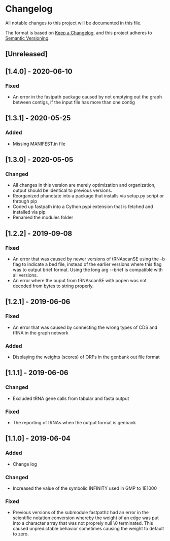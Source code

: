 # Changelog
All notable changes to this project will be documented in this file.

The format is based on [Keep a Changelog](https://keepachangelog.com/en/1.0.0/),
and this project adheres to [Semantic Versioning](https://semver.org/spec/v2.0.0.html).

## [Unreleased]

## [1.4.0] - 2020-06-10
### Fixed
- An error in the fastpath package caused by not emptying out the graph between contigs, if the input file has more than one contig

## [1.3.1] - 2020-05-25
### Added
- Missing MANIFEST.in file

## [1.3.0] - 2020-05-05
### Changed
- All changes in this version are merely optimization and organization, output should be identical to previous versions.
- Reorganized phanotate into a package that installs via setup.py script or through pip
- Coded up fastpath into a Cython pypi extension that is fetched and installed via pip
- Renamed the modules folder

## [1.2.2] - 2019-09-08
### Fixed
- An error that was caused by newer versions of tRNAscanSE using the -b flag to indicate a bed file, instead of the earlier versions where this flag was to output brief format.  Using the long arg --brief is compatible with all versions.  
- An error where the ouput from tRNAscanSE with popen was not decoded from bytes to string properly.

## [1.2.1] - 2019-06-06
### Fixed
- An error that was caused by connecting the wrong types of CDS and tRNA in the graph network

### Added
- Displaying the weights (scores) of ORFs in the genbank out file format

## [1.1.1] - 2019-06-06
### Changed
- Excluded tRNA gene calls from tabular and fasta output

### Fixed
- The reporting of tRNAs when the output format is genbank

## [1.1.0] - 2019-06-04
### Added
- Change log

### Changed
- Increased the value of the symbolic INFINITY used in GMP to 1E1000

### Fixed
- Previous versions of the submodule fastpathz had an error in the scientific notation conversion whereby the weight of an edge was put into a character array that was not proprely null \0 terminated. This caused unpredictable behavior sometimes causing the weight to default to zero. 
